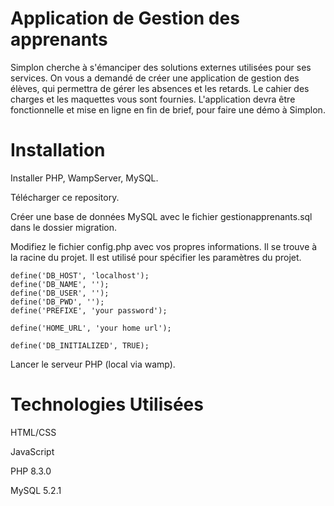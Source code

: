# Application de Gestion des apprenants

Simplon cherche à s'émanciper des solutions externes utilisées pour ses services. On vous a demandé de créer une application de gestion des élèves, qui permettra de gérer les absences et les retards. 
Le cahier des charges et les maquettes vous sont fournies. L'application devra être fonctionnelle et mise en ligne en fin de brief, pour faire une démo à Simplon.


# Installation

Installer PHP, WampServer, MySQL.

Télécharger ce repository. 

Créer une base de données MySQL avec le fichier gestionapprenants.sql dans le dossier migration.

Modifiez le fichier config.php avec vos propres informations. Il se trouve à la racine du projet. Il est utilisé pour spécifier les paramètres du projet.

````
define('DB_HOST', 'localhost');
define('DB_NAME', '');
define('DB_USER', '');
define('DB_PWD', '');
define('PREFIXE', 'your password');

define('HOME_URL', 'your home url');

define('DB_INITIALIZED', TRUE);
````

Lancer le serveur PHP (local via wamp).

# Technologies Utilisées

HTML/CSS 

JavaScript 

PHP 8.3.0

MySQL 5.2.1 
